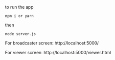 to run the app

`npm i or yarn`

then 

`node server.js`

For broadcaster screen: http://localhost:5000/

For viewer screen: http://localhost:5000/viewer.html